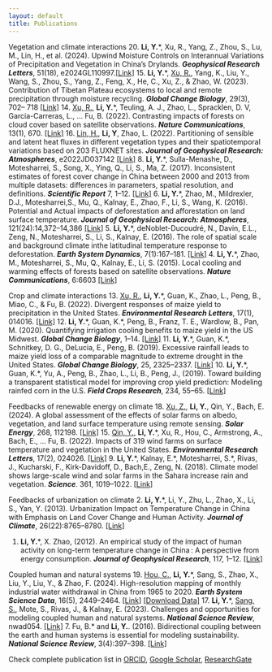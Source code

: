 ```yaml
---
layout: default
title: Publications
---
```

Vegetation and climate interactions
20. **Li, Y.**\*, Xu, R., Yang, Z., Zhou, S., Lu, M., Lin, H., et al. (2024). Upwind Moisture Controls on Interannual Variations of Precipitation and Vegetation in China’s Drylands. ***Geophysical Research Letters***, 51(18), e2024GL110997.[\[Link\]](https://doi.org/10.1029/2024GL110997)
15. **Li, Y.**\*, <u>Xu, R.</u>, Yang, K., Liu, Y., Wang, S., Zhou, S., Yang, Z., Feng, X., He, C., Xu, Z., & Zhao, W. (2023). Contribution of Tibetan Plateau ecosystems to local and remote precipitation through moisture recycling. ***Global Change Biology***, 29(3), 702– 718 [\[Link\]](https://onlinelibrary.wiley.com/doi/full/10.1111/gcb.16495)
14. <u>Xu, R.</u>, **Li, Y.**\*, Teuling, A. J., Zhao, L., Spracklen, D. V, Garcia-Carreras, L., … Fu, B. (2022). Contrasting impacts of forests on cloud cover based on satellite observations. ***Nature Communications***, 13(1), 670. [\[Link\]](https://doi.org/10.1038/s41467-022-28161-7)
16. <u>Lin, H.</u>, **Li, Y**, Zhao, L. (2022). Partitioning of sensible and latent heat fluxes in different vegetation types and their spatiotemporal variations based on 203 FLUXNET sites. ***Journal of Geophysical Research: Atmospheres***, e2022JD037142 [\[Link\]](https://onlinelibrary.wiley.com/doi/abs/10.1029/2022JD037142)
8.  **Li, Y.**\*, Sulla-Menashe, D., Motesharrei, S., Song, X., Ying, Q., Li, S., Ma, Z. (2017). Inconsistent estimates of forest cover change in China between 2000 and 2013 from multiple datasets: differences in parameters, spatial resolution, and definitions. ***Scientific Report*** 7, 1–12. [\[Link\]](https://doi.org/:10.1038/s41598-017-07732-5) 
6.  **Li, Y.**\*, Zhao, M., Mildrexler, D.J., Motesharrei,S., Mu, Q., Kalnay, E., Zhao, F., Li, S., Wang, K. (2016). Potential and Actual impacts of deforestation and afforestation on land surface temperature. ***Journal of Geophysical Research: Atmospheres***, 121(24):14,372–14,386 [\[Link\]](http://onlinelibrary.wiley.com/doi/10.1002/2016JD024969/full)
5.  **Li, Y.**\*, deNoblet-Ducoudré, N., Davin, E.L., Zeng, N., Motesharrei, S., Li, S., Kalnay, E. (2016). The role of spatial scale and background climate inthe latitudinal temperature response to deforestation. ***Earth System Dynamics***, 7(1):167–181. [\[Link\]](https://www.earth-syst-dynam.net/7/167/2016/)
4.  **Li, Y.**\*, Zhao, M., Motesharrei, S., Mu, Q., Kalnay, E., Li, S. (2015). Local cooling and warming effects of forests based on satellite observations. ***Nature Communications***, 6:6603 [\[Link\]](http://www.nature.com/doifinder/10.1038/ncomms7603)

Crop and climate interactions
13. <u>Xu, R.</u>, **Li, Y.**\*, Guan, K., Zhao, L., Peng, B., Miao, C., & Fu, B. (2022). Divergent responses of maize yield to precipitation in the United States. ***Environmental Research Letters***, 17(1), 014016. [\[Link\]](https://doi.org/10.1088/1748-9326/ac3cee)
12. **Li, Y.**\*, Guan, K.\*, Peng, B., Franz, T. E., Wardlow, B., Pan, M. (2020). Quantifying irrigation cooling benefits to maize yield in the US Midwest. ***Global Change Biology***, 1–14. [\[Link\]](https://onlinelibrary.wiley.com/doi/abs/10.1111/gcb.15002)
11. **Li, Y.**\*, Guan, K.\*, Schnitkey, D. G., DeLucia, E., Peng, B. (2019). Excessive rainfall leads to maize yield loss of a comparable magnitude to extreme drought in the United States. ***Global Change Biology***, 25, 2325–2337. [\[Link\]](https://onlinelibrary.wiley.com/doi/full/10.1111/gcb.14628)
10. **Li, Y.**\*, Guan, K.\*, Yu, A., Peng, B., Zhao, L., Li, B., Peng, J., (2019). Toward building a transparent statistical model for improving crop yield prediction: Modeling rainfed corn in the U.S. ***Field Crops Research***, 234, 55–65. [\[Link\]](https://linkinghub.elsevier.com/retrieve/pii/S0378429018310104)

Feedbacks of renewable energy on climate
18. <u>Xu, Z.</u>, **Li, Y.**, Qin, Y., Bach, E. (2024). A global assessment of the effects of solar farms on albedo, vegetation, and land surface temperature using remote sensing. ***Solar Energy***, 268, 112198. [\[Link\]](https://www.sciencedirect.com/science/article/pii/S0038092X23008320)
15. <u>Qin, Y.</u>, **Li, Y.**\*, Xu, R., Hou, C., Armstrong, A., Bach, E., … Fu, B. (2022). Impacts of 319 wind farms on surface temperature and vegetation in the United States. ***Environmental Research Letters***, 17(2), 024026. [\[Link\]](https://iopscience.iop.org/article/10.1088/1748-9326/ac49ba)
9. **Li, Y.**\*, Kalnay, E.\*, Motesharrei, S.\*, Rivas, J., Kucharski, F., Kirk-Davidoff, D., Bach,E., Zeng, N. (2018). Climate model shows large-scale wind and solar farms in the Sahara increase rain and vegetation. ***Science***. 361, 1019–1022. [\[Link\]](http://www.sciencemag.org/lookup/doi/10.1126/science.aar5629)

Feedbacks of urbanization on climate
2.  **Li, Y.**\*, Li, Y., Zhu, L., Zhao, X., Li, S., Yan, Y. (2013). Urbanization Impact on Temperature Change in China with Emphasis on Land Cover Change and Human Activity. ***Journal of Climate***, 26(22):8765–8780. [\[Link\]](http://journals.ametsoc.org/doi/abs/10.1175/JCLI-D-12-00698.1)
1.  **Li, Y.**\*, X. Zhao, (2012). An empirical study of the impact of human activity on long-term temperature change in China : A perspective from energy consumption. ***Journal of Geophysical Research***, 117, 1–12. [\[Link\]](http://onlinelibrary.wiley.com/doi/10.1029/2012JD018132/abstract)

Coupled human and natural systems
19. <u>Hou, C.</u>, **Li, Y.**\*, Sang, S., Zhao, X., Liu, Y., Liu, Y., & Zhao, F. (2024). High-resolution mapping of monthly industrial water withdrawal in China from 1965 to 2020. ***Earth System Science Data***, 16(5), 2449–2464. [\[Link\]](https://doi.org/10.5194/essd-16-2449-2024) [\[Download Data\]](https://doi.org/10.6084/m9.figshare.21901074)
17. **Li, Y.**\*, <u>Sang, S.</u>, Mote, S., Rivas, J., & Kalnay, E. (2023). Challenges and opportunities for modeling coupled human and natural systems. ***National Science Review***, nwad054. [\[Link\]](https://doi.org/10.1093/nsr/nwad054)
7.  Fu, B.\* and **Li, Y.**. (2016). Bidirectional coupling between the earth and human systems is essential for modeling sustainability. ***National Science Review***, 3(4):397–398. [\[Link\]](https://academic.oup.com/nsr/article-abstract/3/4/397/2669336)

Check complete publication list in [ORCID](http://orcid.org/0000-0002-6336-0981), [Google Scholar](https://scholar.google.com/citations?user=hhNjw4MAAAAJ&hl=en), [ResearchGate](https://www.researchgate.net/profile/Yan_Li282)
